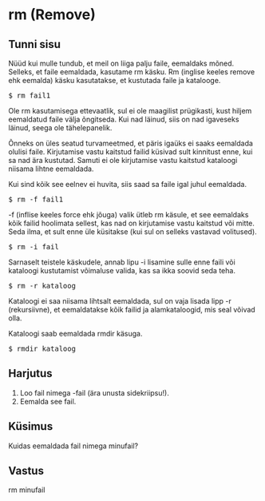 # rm (Remove)

## Tunni sisu

Nüüd kui mulle tundub, et meil on liiga palju faile, eemaldaks mõned. Selleks, et faile eemaldada, kasutame rm käsku. Rm (inglise keeles remove ehk eemalda) käsku kasutatakse, et kustutada faile ja katalooge.

<pre>$ rm fail1</pre>

Ole rm kasutamisega ettevaatlik, sul ei ole maagilist prügikasti, kust hiljem eemaldatud faile välja õngitseda. Kui nad läinud, siis on nad igaveseks läinud, seega ole tähelepanelik.

Õnneks on üles seatud turvameetmed, et päris igaüks ei saaks eemaldada olulisi faile. Kirjutamise vastu kaitstud failid küsivad sult kinnitust enne, kui sa nad ära kustutad. Samuti ei ole kirjutamise vastu kaitstud kataloogi niisama lihtne eemaldada.

Kui sind kõik see eelnev ei huvita, siis saad sa faile igal juhul eemaldada.

<pre>$ rm -f fail1</pre>

-f (inflise keeles force ehk jõuga) valik ütleb rm käsule, et see eemaldaks kõik failid hoolimata sellest, kas nad on kirjutamise vastu kaitstud või mitte. Seda ilma, et sult enne üle küsitakse (kui sul on selleks vastavad volitused).

<pre>$ rm -i fail</pre>

Sarnaselt teistele käskudele, annab lipu -i lisamine sulle enne faili või kataloogi kustutamist võimaluse valida, kas sa ikka soovid seda teha.

<pre>$ rm -r kataloog</pre>

Kataloogi ei saa niisama lihtsalt eemaldada, sul on vaja lisada lipp -r (rekursiivne), et eemaldatakse kõik failid ja alamkataloogid, mis seal võivad olla.

Kataloogi saab eemaldada rmdir käsuga.

<pre>$ rmdir kataloog</pre>

## Harjutus

<ol>
<li>Loo fail nimega -fail (ära unusta sidekriipsu!).</li>
<li>Eemalda see fail.</li>
</ol>

## Küsimus

Kuidas eemaldada fail nimega minufail?

## Vastus

rm minufail
